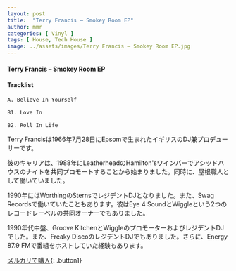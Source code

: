 ```yaml
---
layout: post
title:  "Terry Francis – Smokey Room EP"
author: mmr
categories: [ Vinyl ]
tags: [ House, Tech House ]
image: ../assets/images/Terry Francis – Smokey Room EP.jpg
---
```


#### Terry Francis – Smokey Room EP

#### Tracklist
```md
A. Believe In Yourself

B1. Love In

B2. Roll In Life
```

Terry Francisは1966年7月28日にEpsomで生まれたイギリスのDJ兼プロデューサーです。

彼のキャリアは、1988年にLeatherheadのHamilton'sワインバーでアシッドハウスのナイトを共同プロモートすることから始まりました。同時に、屋根職人として働いていました。

1990年にはWorthingのSternsでレジデントDJとなりました。また、Swag Recordsで働いていたこともあります。彼はEye 4 SoundとWiggleという2つのレコードレーベルの共同オーナーでもありました。

1990年代中盤、Groove KitchenとWiggleのプロモーターおよびレジデントDJでした。また、Freaky DiscoのレジデントDJでもありました。さらに、Energy 87.9 FMで番組をホストしていた経験もあります。


[メルカリで購入](https://jp.mercari.com/item/m15247506715){: .button1}

